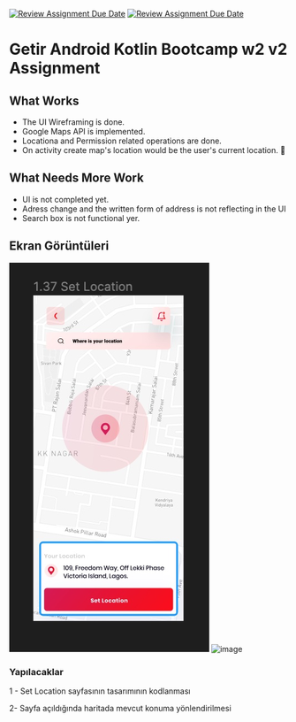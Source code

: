 [![Review Assignment Due Date](https://classroom.github.com/assets/deadline-readme-button-24ddc0f5d75046c5622901739e7c5dd533143b0c8e959d652212380cedb1ea36.svg)](https://classroom.github.com/a/bc59PW67)
[![Review Assignment Due Date](https://classroom.github.com/assets/deadline-readme-button-24ddc0f5d75046c5622901739e7c5dd533143b0c8e959d652212380cedb1ea36.svg)](https://classroom.github.com/a/RLv327Zt)
# Getir Android Kotlin Bootcamp w2 v2 Assignment

## What Works
* The UI Wireframing is done.
* Google Maps API is implemented.
* Locationa and Permission related operations are done.
* On activity create map's location would be the user's current location. 🚀

## What Needs More Work
* UI is not completed yet.
* Adress change and the written form of address is not reflecting in the UI
* Search box is not functional yer.

## Ekran Görüntüleri

![Map Ekranı](map.jpg) <img width="307" alt="image" src="https://github.com/Getir-Android-Kotlin-Bootcamp/getir-android-kotlin-bootcamp-w2-v-2-assignment-ELDERGARLIC/assets/52277462/6c305ea7-7de1-4da9-a39d-163426e8e78b">


### Yapılacaklar

1 - Set Location sayfasının tasarımının kodlanması

2- Sayfa açıldığında haritada mevcut konuma yönlendirilmesi
